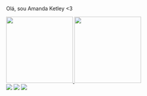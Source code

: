 Olá, sou Amanda Ketley <3

 <div>
  <a href="https://github.com/amandaketley">
  <img height="180em" src="https://github-readme-stats.vercel.app/api?username=amandaketley&show_icons=true&theme=dark&include_all_commits=true&count_private=true"/>
  <img height="180em" src="https://github-readme-stats.vercel.app/api/top-langs/?username=amandaketley&layout=compact&langs_count=7&theme=dark"/>
</div>
  
<div> 
  <a href="https://instagram.com/mands_Ketley" target="_blank"><img src="https://img.shields.io/badge/-Instagram-%23E4405F?style=for-the-badge&logo=instagram&logoColor=white" target="_blank"></a>
 <a href = "mailto:amandaketley.akrc@gmail.com"><img src="https://img.shields.io/badge/-Gmail-%23333?style=for-the-badge&logo=gmail&logoColor=white" target="_blank"></a>
  <a href="https://www.linkedin.com/in/amanda-rodrigues-3b2a9b1b5" target="_blank"><img src="https://img.shields.io/badge/-LinkedIn-%230077B5?style=for-the-badge&logo=linkedin&logoColor=white" target="_blank"></a> 
</div>
